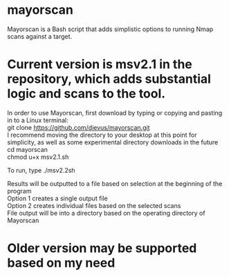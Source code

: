 # mayorscan

Mayorscan is a Bash script that adds simplistic options to running Nmap scans against a target.

# Current version is msv2.1 in the repository, which adds substantial logic and scans to the tool.

In order to use Mayorscan, first download by typing or copying and pasting in to a Linux terminal:
  <br>git clone https://github.com/dievus/mayorscan.git
  <br>I recommend moving the directory to your desktop at this point for simplicity, as well as some experimental directory downloads in the future
  <br>cd mayorscan
  <br>chmod u+x msv2.1.sh
  
To run, type ./msv2.2sh
  
Results will be outputted to a file based on selection at the beginning of the program
  <br>Option 1 creates a single output file
  <br>Option 2 creates individual files based on the selected scans
<br>File output will be into a directory based on the operating directory of Mayorscan

# Older version may be supported based on my need

